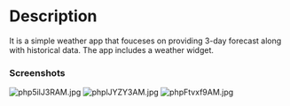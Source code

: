 # Description #

It is a simple weather app that fouceses on providing 3-day forecast along with historical data. The app includes a weather widget.

### Screenshots ###
![php5ilJ3RAM.jpg](https://bitbucket.org/repo/EGpqEA/images/1710233920-php5ilJ3RAM.jpg)
![phplJYZY3AM.jpg](https://bitbucket.org/repo/EGpqEA/images/3027912482-phplJYZY3AM.jpg)
![phpFtvxf9AM.jpg](https://bitbucket.org/repo/EGpqEA/images/1197544094-phpFtvxf9AM.jpg)